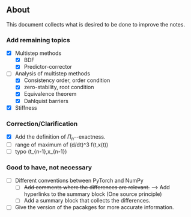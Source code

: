 ## About 

This document collects what is desired to be done to improve the notes.

### Add remaining topics

- [x] Multistep methods
  - [x] BDF
  - [x] Predictor-corrector
- [ ] Analysis of multistep methods
  - [x] Consistency order, order condition
  - [x] zero-stability, root condition
  - [x] Equivalence theorem
  - [x] Dahlquist barriers
- [x] Stiffness

### Correction/Clarification

- [x] Add the definition of $\Pi_n$--exactness.
- [ ] range of maximum of (d/dt)^3 f(t,x(t))
- [ ] typo (t_{n-1},x_{n-1})

### Good to have, not necessary

- [ ] Different conventions between PyTorch and NumPy
    - [ ] ~~Add comments where the differences are relevant.~~ --> Add hyperlinks to the summary block (One source principle)
    - [ ] Add a summary block that collects the differences.
- [ ] Give the version of the pacakges for more accurate information. 